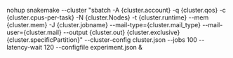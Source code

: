 nohup snakemake --cluster "sbatch -A {cluster.account} -q {cluster.qos} -c {cluster.cpus-per-task} -N {cluster.Nodes}  -t {cluster.runtime} --mem {cluster.mem} -J {cluster.jobname} --mail-type={cluster.mail_type} --mail-user={cluster.mail} --output {cluster.out} {cluster.exclusive} {cluster.specificPartition}" --cluster-config cluster.json --jobs 100 --latency-wait 120 --configfile experiment.json &

